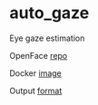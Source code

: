 # auto_gaze
Eye gaze estimation

OpenFace [repo](https://github.com/TadasBaltrusaitis/OpenFace)

Docker [image](https://hub.docker.com/r/benbuleong/openface-cambridge/)

Output [format](https://github.com/TadasBaltrusaitis/OpenFace/wiki/Output-Format)
